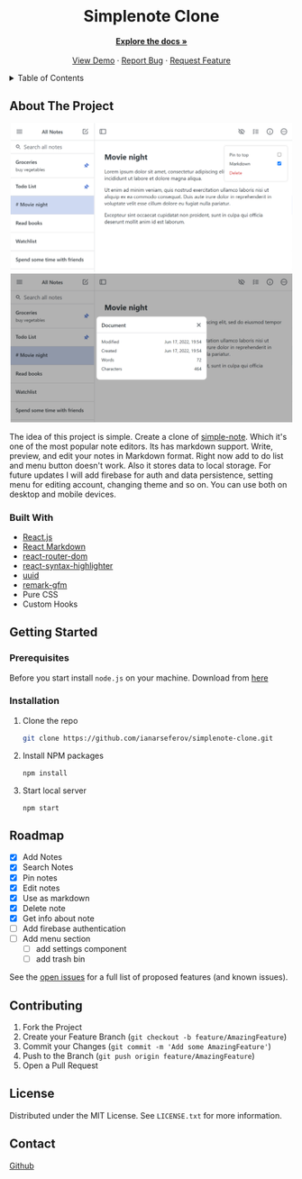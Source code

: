 <div id="top"></div>

<!-- PROJECT LOGO -->
<br />
<div align="center">
  <h1 align="center">Simplenote Clone</h3>

  <p align="center">
    <a href="https://github.com/ianarseferov/simplenote-clone/README.md"><strong>Explore the docs »</strong></a>
    <br />
    <br />
    <a href="">View Demo</a>
    ·
    <a href="https://github.com/ianarseferov/simplenote-clone/issues">Report Bug</a>
    ·
    <a href="https://github.com/ianarseferov/simplenote-clone/issues">Request Feature</a>
  </p>
</div>

<!-- TABLE OF CONTENTS -->
<details>
  <summary>Table of Contents</summary>
  <ol>
    <li>
      <a href="#about-the-project">About The Project</a>
      <ul>
        <li><a href="#built-with">Built With</a></li>
      </ul>
    </li>
    <li>
      <a href="#getting-started">Getting Started</a>
      <ul>
        <li><a href="#prerequisites">Prerequisites</a></li>
        <li><a href="#installation">Installation</a></li>
      </ul>
    </li>
    <li><a href="#roadmap">Roadmap</a></li>
    <li><a href="#contributing">Contributing</a></li>
    <li><a href="#license">License</a></li>
    <li><a href="#contact">Contact</a></li>
  </ol>
</details>

<!-- ABOUT THE PROJECT -->

## About The Project

<div align="center">
<img src="./screenshots/desktop-1.png" alt="Desktop-screenshot" width="500"/></br>
<img src="./screenshots/desktop-2.png" alt="Desktop-screenshot" width="500"/>
</div>

The idea of this project is simple. Create a clone of [simple-note](https://simplenote.com/). Which it's one of the most popular note editors. Its has markdown support. Write, preview, and edit your notes in Markdown format. Right now add to do list and menu button doesn't work. Also it stores data to local storage. For future updates I will add firebase for auth and data persistence, setting menu for editing account, changing theme and so on. You can use both on desktop and mobile devices.   

### Built With

- [React.js](https://reactjs.org/)
- [React Markdown](https://www.npmjs.com/package/react-markdown)
- [react-router-dom](https://reactrouter.com/)
- [react-syntax-highlighter](https://www.npmjs.com/package/react-syntax-highlighter)
- [uuid](https://www.npmjs.com/package/uuid)
- [remark-gfm](https://www.npmjs.com/package/remark-gfm)
- Pure CSS
- Custom Hooks

<!-- GETTING STARTED -->

## Getting Started

### Prerequisites

Before you start install `node.js` on your machine. Download from [here](https://nodejs.org/en/)

### Installation

1. Clone the repo
   ```sh
   git clone https://github.com/ianarseferov/simplenote-clone.git
   ```
2. Install NPM packages
   ```sh
   npm install
   ```
3. Start local server
   ```
   npm start
   ```

<!-- ROADMAP -->

## Roadmap

- [x] Add Notes
- [x] Search Notes
- [x] Pin notes
- [x] Edit notes
- [x] Use as markdown
- [x] Delete note
- [x] Get info about note
- [ ] Add firebase authentication
- [ ] Add menu section
  - [ ] add settings component
  - [ ] add trash bin

See the [open issues](https://github.com/ianarseferov/simplenote-clone/issues) for a full list of proposed features (and known issues).

<!-- CONTRIBUTING -->

## Contributing

1. Fork the Project
2. Create your Feature Branch (`git checkout -b feature/AmazingFeature`)
3. Commit your Changes (`git commit -m 'Add some AmazingFeature'`)
4. Push to the Branch (`git push origin feature/AmazingFeature`)
5. Open a Pull Request

<!-- LICENSE -->

## License

Distributed under the MIT License. See `LICENSE.txt` for more information.

<!-- CONTACT -->

## Contact

[Github](https://github.com/ianarseferov)

